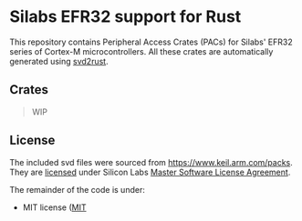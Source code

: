 # Silabs EFR32 support for Rust

This repository contains Peripheral Access Crates (PACs) for Silabs' EFR32 series of Cortex-M microcontrollers.
All these crates are automatically generated using [svd2rust](https://github.com/rust-embedded/svd2rust).

## Crates

> WIP

## License

The included svd files were sourced from https://www.keil.arm.com/packs.
They are [licensed](./svd/EFR32FG23/license.md) under Silicon Labs [Master Software License
Agreement](https://www.silabs.com/about-us/legal/master-software-license-agreement).

The remainder of the code is under:

- MIT license ([MIT](./license)
